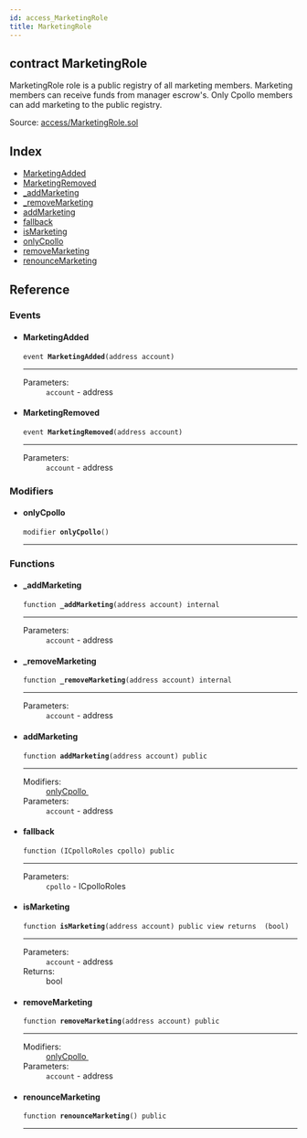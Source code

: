 ```yaml
---
id: access_MarketingRole
title: MarketingRole
---
```


<div class="contract-doc"><div class="contract"><h2 class="contract-header"><span class="contract-kind">contract</span> MarketingRole</h2><p class="description">MarketingRole role is a public registry of all marketing members.  Marketing members can receive funds from manager escrow&#x27;s.  Only Cpollo members can add marketing to the public registry.</p><div class="source">Source: <a href="https://github.com/Cpollo/Ethereum/blob/v0.0.3/contracts/access/MarketingRole.sol" target="_blank">access/MarketingRole.sol</a></div></div><div class="index"><h2>Index</h2><ul><li><a href="access_MarketingRole.html#MarketingAdded">MarketingAdded</a></li><li><a href="access_MarketingRole.html#MarketingRemoved">MarketingRemoved</a></li><li><a href="access_MarketingRole.html#_addMarketing">_addMarketing</a></li><li><a href="access_MarketingRole.html#_removeMarketing">_removeMarketing</a></li><li><a href="access_MarketingRole.html#addMarketing">addMarketing</a></li><li><a href="access_MarketingRole.html#">fallback</a></li><li><a href="access_MarketingRole.html#isMarketing">isMarketing</a></li><li><a href="access_MarketingRole.html#onlyCpollo">onlyCpollo</a></li><li><a href="access_MarketingRole.html#removeMarketing">removeMarketing</a></li><li><a href="access_MarketingRole.html#renounceMarketing">renounceMarketing</a></li></ul></div><div class="reference"><h2>Reference</h2><div class="events"><h3>Events</h3><ul><li><div class="item event"><span id="MarketingAdded" class="anchor-marker"></span><h4 class="name">MarketingAdded</h4><div class="body"><code class="signature">event <strong>MarketingAdded</strong><span>(address account) </span></code><hr/><dl><dt><span class="label-parameters">Parameters:</span></dt><dd><div><code>account</code> - address</div></dd></dl></div></div></li><li><div class="item event"><span id="MarketingRemoved" class="anchor-marker"></span><h4 class="name">MarketingRemoved</h4><div class="body"><code class="signature">event <strong>MarketingRemoved</strong><span>(address account) </span></code><hr/><dl><dt><span class="label-parameters">Parameters:</span></dt><dd><div><code>account</code> - address</div></dd></dl></div></div></li></ul></div><div class="modifiers"><h3>Modifiers</h3><ul><li><div class="item modifier"><span id="onlyCpollo" class="anchor-marker"></span><h4 class="name">onlyCpollo</h4><div class="body"><code class="signature">modifier <strong>onlyCpollo</strong><span>() </span></code><hr/></div></div></li></ul></div><div class="functions"><h3>Functions</h3><ul><li><div class="item function"><span id="_addMarketing" class="anchor-marker"></span><h4 class="name">_addMarketing</h4><div class="body"><code class="signature">function <strong>_addMarketing</strong><span>(address account) </span><span>internal </span></code><hr/><dl><dt><span class="label-parameters">Parameters:</span></dt><dd><div><code>account</code> - address</div></dd></dl></div></div></li><li><div class="item function"><span id="_removeMarketing" class="anchor-marker"></span><h4 class="name">_removeMarketing</h4><div class="body"><code class="signature">function <strong>_removeMarketing</strong><span>(address account) </span><span>internal </span></code><hr/><dl><dt><span class="label-parameters">Parameters:</span></dt><dd><div><code>account</code> - address</div></dd></dl></div></div></li><li><div class="item function"><span id="addMarketing" class="anchor-marker"></span><h4 class="name">addMarketing</h4><div class="body"><code class="signature">function <strong>addMarketing</strong><span>(address account) </span><span>public </span></code><hr/><dl><dt><span class="label-modifiers">Modifiers:</span></dt><dd><a href="access_MarketingRole.html#onlyCpollo">onlyCpollo </a></dd><dt><span class="label-parameters">Parameters:</span></dt><dd><div><code>account</code> - address</div></dd></dl></div></div></li><li><div class="item function"><span id="fallback" class="anchor-marker"></span><h4 class="name">fallback</h4><div class="body"><code class="signature">function <strong></strong><span>(ICpolloRoles cpollo) </span><span>public </span></code><hr/><dl><dt><span class="label-parameters">Parameters:</span></dt><dd><div><code>cpollo</code> - ICpolloRoles</div></dd></dl></div></div></li><li><div class="item function"><span id="isMarketing" class="anchor-marker"></span><h4 class="name">isMarketing</h4><div class="body"><code class="signature">function <strong>isMarketing</strong><span>(address account) </span><span>public </span><span>view </span><span>returns  (bool) </span></code><hr/><dl><dt><span class="label-parameters">Parameters:</span></dt><dd><div><code>account</code> - address</div></dd><dt><span class="label-return">Returns:</span></dt><dd>bool</dd></dl></div></div></li><li><div class="item function"><span id="removeMarketing" class="anchor-marker"></span><h4 class="name">removeMarketing</h4><div class="body"><code class="signature">function <strong>removeMarketing</strong><span>(address account) </span><span>public </span></code><hr/><dl><dt><span class="label-modifiers">Modifiers:</span></dt><dd><a href="access_MarketingRole.html#onlyCpollo">onlyCpollo </a></dd><dt><span class="label-parameters">Parameters:</span></dt><dd><div><code>account</code> - address</div></dd></dl></div></div></li><li><div class="item function"><span id="renounceMarketing" class="anchor-marker"></span><h4 class="name">renounceMarketing</h4><div class="body"><code class="signature">function <strong>renounceMarketing</strong><span>() </span><span>public </span></code><hr/></div></div></li></ul></div></div></div>
